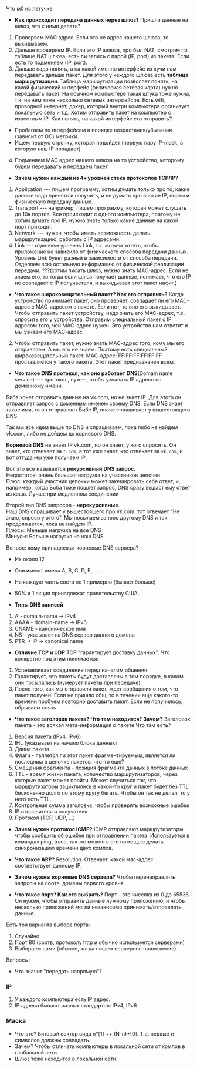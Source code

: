 Что мб на летучке:
* **Как происходит передача данных через шлюз?**
Пришли данные на шлюз, что с ними делать?
1) Проверяем MAC адрес. Если это не адрес нашего шлюза, то выкидываем. 
2) Дальше проверяем IP. Если это IP шлюза, про был NAT, смотрим по таблице NAT шлюза, есть ли запись с парой (IP, port)
из пакета. Если есть то подменяем (IP, port).
3) Дальше надо понять, а на какой именно интерфейс из кучи нам передавать дальше пакет.
Для этого у каждого шлюза есть **таблица маршрутизации**.
Таблица маршрутизации позволяет понять, на какой физический интерфейс (физическая сетевая карта) нужно передавать пакет.
На обычном компьютере такая штука тоже нужна, т.к. на нем тоже несколько сетевых интерфейсов. Есть wifi,
проводной интернет, докер, который внутри компьютера организует локальную сеть и т.д.
Хотим отправить пакет на компьютер с известным IP. Как понять, на какой интерфейс его отправить?
* Пробегаем по интерфейсам в порядке возрастания/убывания (зависит от ОС) метрики.
* Ищем первую строчку, которая подойдет (первую пару IP-mask, в которую наш IP попадает)
4) Подменяем MAC адрес нашего шлюза на то устройство, которому будем передавать и передаем пакет.

* **Зачем нужен каждый из 4х уровней стека протоколов TCP/IP?**
1) Application --- пишем программу, хотим думать только про то, какие данные надо принять и получить, и не думать про
всякие IP, порты и физическую передачу данных.
2) Transport --- например, пишем программу, которая может слушать до 10к портов. Все происходит с одного компьютера,
поэтому не хотим думать про IP, нужно знать только какие данные на какой порт приходят.
3) Network --- нужен, чтобы иметь возможность делать маршрутизацию, работать с IP адресами.
4) Link --- отделяем уровень Link, т.к. можем хотеть, чтобы приложение не зависило от физического способа передачи
данных. Уровень Link будет разный в зависимости от способа передачи. Отделяем всю остальную информацию от физической
реализации передачи.
???(хотим писать шлюз, нужно знать MAC-адрес. Если не знаем его, то тогда если шлюз получает данные, понимает,
что его IP не совпадает с IP получаетеля, и выкидывает этот пакет нафиг.)

* **Что такое широковещательный пакет? Как его отправить?**
Когда устройство принимает пакет, оно проверяет, совпадает ли его МАС-адрес с МАС-адресом в пакете. Если нет, то оно его
выкидывает. Чтобы отправить пакет устройству, надо знать его МАС-адрес, т.е. спросить его у устройства.
Отправим специальный пакет с IP адресом того, чей МАС-адрес нужен. Это устройство нам ответит и мы узнаем его
МАС-адрес.
2) Чтобы отправить пакет, нужно знать МАС-адрес того, кому мы его отправляем. А мы его не знаем. Поэтому есть 
специальный широковещательный пакет.
МАС-адрес: FF:FF:FF:FF:FF:FF проставляется у такого пакета. Этот пакет предназначен всем.

* **Что такое DNS протокол, как оно работает**
**DNS**(Domain name service) --- протокол, нужен, чтобы узнавать IP адресс по доменному имени.

Биба хочет отправить данные на vk.com, но не знает IP. Для этого он отправляет запрос с доменным именем своему DNS.
Если DNS знает такое имя, то он отправляет Бибе IP, иначе спрашивает у вышестоящего DNS.

Так мы все идем выше по DNS и спрашиваем, пока либо не найдем vk.com, либо не дойдем до корневого DNS.

**Корневой DNS** не знает IP vk.com, но он знает, у кого спросить. Он знает, кто отвечает за `*.com`, а тот уже
знает, кто отвечает за `vk.com`, и вот оттуда мы уже получаем IP.

Вот это все называется **рекурсивный DNS запрос**.     
Недостаток: очень большая нагрузка на участников цепочки     
Плюс: каждый участник цепочки может закешировать себе ответ, и, например, когда Боба тоже пошлет запрос, DNS сразу
выдаст ему ответ из кэша.
Лучше при медленном соединении

Второй тип DNS запросов - **нерекурсивные**.    
Наш DNS спрашивает у вышестоящего про vk.com, тот отвечает "Не знаю, спроси у этого". Мы посылаем запрос другому DNS
и так продолжается, пока не найдем IP.     
Плюсы: Меньше нагрузка на все DNS     
Минусы: Больше нагрузка на наш DNS

Вопрос: кому принадлежат корневые DNS сервера?     
* Их около 12
* Они имеют имена A, B, C, D, E, ....
* На каждую часть света по 1 примерно (бывает больше)
* 50% и 1 акция принадлежат правительству США.

* **Типы DNS записей**
1) A - domain-name -> IPv4
2) AAAA - domain-name -> IPv6
3) CNAME - каноническое имя
4) NS - указывает на DNS сервер данного домена
5) PTR -> IP -> canonical name

* **Отличие TCP и UDP**
TCP "гарантирует доставку данных". Что конкретно под этим понимается:
1) Устанавливает соединение перед началом общения
2) Гарантирует, что пакеты будут доставлены в том порядке, в каком они посылались (нумерует пакеты при передаче)
3) После того, как мы отправили пакет, ждет сообщения о том, что пакет получен. Если не пришло сбщ, то в течении
еще какого-то времени пробуем повторно доставить пакет. Если не получилось, обрываем связь.

* **Что такое заголовок пакета? Что там находится? Зачем?**
Заголовок пакета - это всякая мета-информация о пакете
Что там есть?
1) Версия пакета (IPv4, IPv6)
2) IHL (указывает на начало блока данных)
3) Длина пакета 
4) Флаги - является ли этот пакет фрагментируемым, является ли последним в цепочке пакетов, что-то еще?
5) Смещения фрагмента - позиция фрагмента данных в потоке данных
6) TTL - время жизни пакета, количество маршрутизаторов, через которые пакет может пройти. Может случиться так, что
маршрутизаторы зациклились в какой-то круг и пакет будет без TTL бесконечно долго по этому кругу бегать. Чтобы он так
не делал, то у него есть TTL.
7) Контрольная сумма заголовка, чтобы проверять возможные ошибки
8) IP отправителя и получателя
9) Протокол (TCP, UDP, ...)

* **Зачем нужен протокол ICMP?**
ICMP отправляют маршрутизаторы, чтобы сообщить об ошибке при отправлении пакета. Используется в командах ping, trace,
так же можно с его помощью делать синхронизацию времени двух компов.

* **Что такое ARP?**
Resolution. Отвечает, какой мас-адрес соответствует данному IP. 

* **Зачем нужны корневые DNS сервера?**
Чтобы перенаправлять запросы на соотв. домены первого уровня.

* **Что такое порт? Как его выбрать?**
Порт - это чиселка из 0 до 65536. Он нужен, чтобы отправить данные нужному приложению, и чтобы несколько приложений
могли независимо принимать/отправлять данные.

Есть три варианта выбора порта:
1) Случайно
2) Порт 80 (соотв, протоколу http и обычно используется серверами)
3) Выбираем сами (обычно, когда пишем серверное приложение)

Вопросы:
* Что значит "передать напрямую"?


### IP
1. У каждого компьютера есть IP адрес.
2. IP адреса бывают разных стандартов: IPv4, IPv6

### Маска
* Что это?
Битовый вектор вида n*[1] ++ (N-n)*[0]. Т.е. первые n символов должны совпадать.
* Зачем?
Чтобы отличать компьютеры в локальной сети от компов в глобальной сети.
* Шлюз тоже находится в локальной сети.

